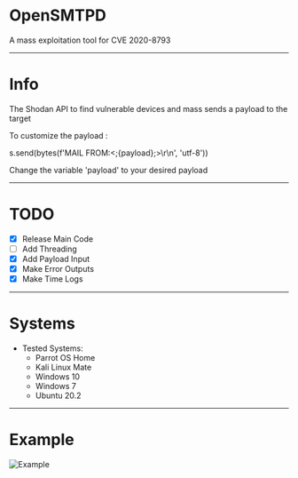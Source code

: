 # OpenSMTPD
A mass exploitation tool for CVE 2020-8793 

----------------------------------------------------------------------------------

# Info

The Shodan API to find vulnerable devices and mass sends a payload to the target

To customize the payload :

s.send(bytes(f'MAIL FROM:<;{payload};>\r\n', 'utf-8'))

Change the variable 'payload' to your desired payload 

----------------------------------------------------------------------------------


# TODO

- [x] Release Main Code
- [ ] Add Threading
- [x] Add Payload Input
- [x] Make Error Outputs
- [x] Make Time Logs

----------------------------------------------------------------------------------

# Systems

- Tested Systems:
  - Parrot OS Home
  - Kali Linux Mate
  - Windows 10
  - Windows 7
  - Ubuntu 20.2

----------------------------------------------------------------------------------

# Example

![Example](https://i.imgur.com/CYeopPK.png)
